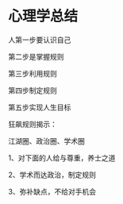 # 心理学总结

人第一步要认识自己

第二步是掌握规则

第三步利用规则

第四步制定规则

第五步实现人生目标





狂飙规则揭示：



江湖圈、政治圈、学术圈



1、对下面的人给与尊重，养士之道

2、学术而达政治，制定规则

3、弥补缺点，不给对手机会









